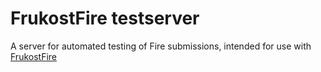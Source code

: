 # FrukostFire testserver

A server for automated testing of Fire submissions, intended for use with [FrukostFire](https://bitbucket.org/heurlin/frukost-fire)
